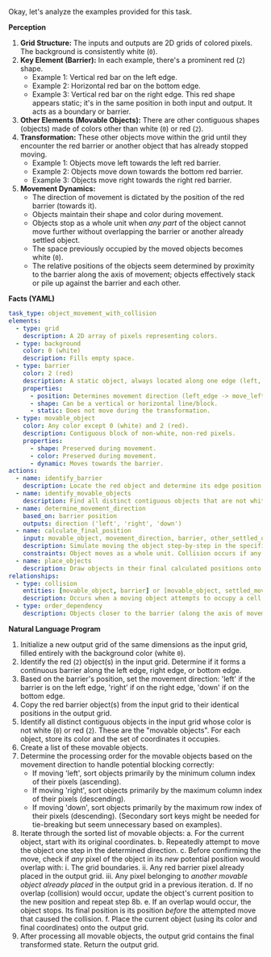 Okay, let's analyze the examples provided for this task.

**Perception**

1.  **Grid Structure:** The inputs and outputs are 2D grids of colored pixels. The background is consistently white (`0`).
2.  **Key Element (Barrier):** In each example, there's a prominent red (`2`) shape.
    *   Example 1: Vertical red bar on the left edge.
    *   Example 2: Horizontal red bar on the bottom edge.
    *   Example 3: Vertical red bar on the right edge.
    This red shape appears static; it's in the same position in both input and output. It acts as a boundary or barrier.
3.  **Other Elements (Movable Objects):** There are other contiguous shapes (objects) made of colors other than white (`0`) or red (`2`).
4.  **Transformation:** These other objects move within the grid until they encounter the red barrier or another object that has already stopped moving.
    *   Example 1: Objects move left towards the left red barrier.
    *   Example 2: Objects move down towards the bottom red barrier.
    *   Example 3: Objects move right towards the right red barrier.
5.  **Movement Dynamics:**
    *   The direction of movement is dictated by the position of the red barrier (towards it).
    *   Objects maintain their shape and color during movement.
    *   Objects stop as a whole unit when *any part* of the object cannot move further without overlapping the barrier or another already settled object.
    *   The space previously occupied by the moved objects becomes white (`0`).
    *   The relative positions of the objects seem determined by proximity to the barrier along the axis of movement; objects effectively stack or pile up against the barrier and each other.

**Facts (YAML)**


```yaml
task_type: object_movement_with_collision
elements:
  - type: grid
    description: A 2D array of pixels representing colors.
  - type: background
    color: 0 (white)
    description: Fills empty space.
  - type: barrier
    color: 2 (red)
    description: A static object, always located along one edge (left, right, or bottom). Defines the direction of movement.
    properties:
      - position: Determines movement direction (left_edge -> move_left, right_edge -> move_right, bottom_edge -> move_down).
      - shape: Can be a vertical or horizontal line/block.
      - static: Does not move during the transformation.
  - type: movable_object
    color: Any color except 0 (white) and 2 (red).
    description: Contiguous block of non-white, non-red pixels.
    properties:
      - shape: Preserved during movement.
      - color: Preserved during movement.
      - dynamic: Moves towards the barrier.
actions:
  - name: identify_barrier
    description: Locate the red object and determine its edge position (left, right, bottom).
  - name: identify_movable_objects
    description: Find all distinct contiguous objects that are not white or red. Record their shape, color, and initial coordinates.
  - name: determine_movement_direction
    based_on: barrier position
    outputs: direction ('left', 'right', 'down')
  - name: calculate_final_position
    input: movable_object, movement_direction, barrier, other_settled_objects
    description: Simulate moving the object step-by-step in the specified direction until it collides with the barrier or an already placed object in the output grid.
    constraints: Object moves as a whole unit. Collision occurs if any pixel overlaps.
  - name: place_objects
    description: Draw objects in their final calculated positions onto an initially white output grid. Copy the barrier object as well.
relationships:
  - type: collision
    entities: [movable_object, barrier] or [movable_object, settled_movable_object]
    description: Occurs when a moving object attempts to occupy a cell already filled by the barrier or another object that has completed its movement. This stops the object's movement.
  - type: order_dependency
    description: Objects closer to the barrier (along the axis of movement) potentially block objects farther away. Processing objects based on their proximity to the barrier might be necessary for correct collision detection.
```


**Natural Language Program**

1.  Initialize a new output grid of the same dimensions as the input grid, filled entirely with the background color (white `0`).
2.  Identify the red (`2`) object(s) in the input grid. Determine if it forms a continuous barrier along the left edge, right edge, or bottom edge.
3.  Based on the barrier's position, set the movement direction: 'left' if the barrier is on the left edge, 'right' if on the right edge, 'down' if on the bottom edge.
4.  Copy the red barrier object(s) from the input grid to their identical positions in the output grid.
5.  Identify all distinct contiguous objects in the input grid whose color is not white (`0`) or red (`2`). These are the "movable objects". For each object, store its color and the set of coordinates it occupies.
6.  Create a list of these movable objects.
7.  Determine the processing order for the movable objects based on the movement direction to handle potential blocking correctly:
    *   If moving 'left', sort objects primarily by the minimum column index of their pixels (ascending).
    *   If moving 'right', sort objects primarily by the maximum column index of their pixels (descending).
    *   If moving 'down', sort objects primarily by the maximum row index of their pixels (descending). (Secondary sort keys might be needed for tie-breaking but seem unnecessary based on examples).
8.  Iterate through the sorted list of movable objects:
    a.  For the current object, start with its original coordinates.
    b.  Repeatedly attempt to move the object one step in the determined direction.
    c.  Before confirming the move, check if *any* pixel of the object in its *new* potential position would overlap with:
        i.  The grid boundaries.
        ii. Any red barrier pixel already placed in the output grid.
        iii. Any pixel belonging to *another movable object already placed* in the output grid in a previous iteration.
    d.  If no overlap (collision) would occur, update the object's current position to the new position and repeat step 8b.
    e.  If an overlap would occur, the object stops. Its final position is its position *before* the attempted move that caused the collision.
    f.  Place the current object (using its color and final coordinates) onto the output grid.
9.  After processing all movable objects, the output grid contains the final transformed state. Return the output grid.